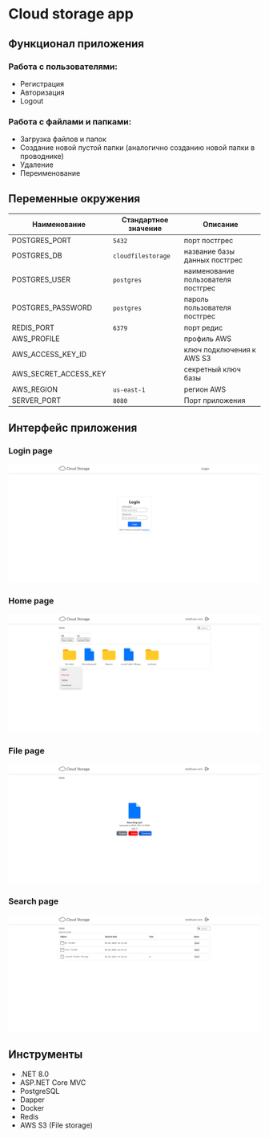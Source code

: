 # Cloud storage app

## Функционал приложения

### Работа с пользователями:
- Регистрация
- Авторизация
- Logout
### Работа с файлами и папками:
- Загрузка файлов и папок
- Создание новой пустой папки (аналогично созданию новой папки в проводнике)
- Удаление
- Переименование

## Переменные окружения
| Наименование   | Стандартное значение    | Описание                    |
|----------------|-------------------------|-----------------------------|
| POSTGRES_PORT  | `5432`                  | порт постгрес               |
| POSTGRES_DB    | `cloudfilestorage`    | название базы данных постгрес |
| POSTGRES_USER  | `postgres`              | наименование пользователя постгрес |
| POSTGRES_PASSWORD | `postgres`              | пароль пользователя постгрес |
| REDIS_PORT     | `6379`                  | порт редис                  |
| AWS_PROFILE |                         | профиль AWS                 |
| AWS_ACCESS_KEY_ID |                         | ключ подключения к AWS S3   |
| AWS_SECRET_ACCESS_KEY |            | 	секретный ключ базы        |
| AWS_REGION  | `us-east-1`                  | регион AWS                  |
| SERVER_PORT    | `8080`                  | Порт приложения             |

## Интерфейс приложения

### Login page
![photo_1.jpg](Screenshots/login_page.jpg)
### Home page
![photo_2.jpg](Screenshots/home_page.jpg)
### File page
![photo_3.jpg](Screenshots/file_page.jpg)
### Search page
![photo_3.jpg](Screenshots/search_page.jpg)

## Инструменты

- .NET 8.0
- ASP.NET Core MVC
- PostgreSQL
- Dapper
- Docker
- Redis
- AWS S3 (File storage)

